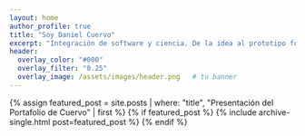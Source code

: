 ```yaml
---
layout: home
author_profile: true
title: "Soy Daniel Cuervo"
excerpt: "Integración de software y ciencia. De la idea al prototipo funcional."
header:
  overlay_color: "#000"
  overlay_filter: "0.25"
  overlay_image: /assets/images/header.png   # tu banner
---
```


{% assign featured_post = site.posts | where: "title", "Presentación del Portafolio de Cuervo" | first %}
{% if featured_post %}
  {% include archive-single.html post=featured_post %}
{% endif %}